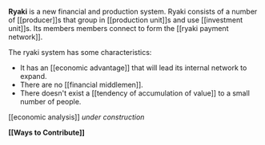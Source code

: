**Ryaki** is a new financial and production system. Ryaki consists of a number of [[producer]]s that group in [[production unit]]s and use [[investment unit]]s. Its members members connect to form the [[ryaki payment network]].

The ryaki system has some characteristics:

* It has an [[economic advantage]] that will lead its internal network to expand.
* There are no [[financial middlemen]].
* There doesn't exist a [[tendency of accumulation of value]] to a small number of people.

[[economic analysis]] *under construction*


**[[Ways to Contribute]]**
